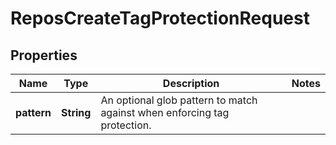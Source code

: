 

# ReposCreateTagProtectionRequest


## Properties

| Name | Type | Description | Notes |
|------------ | ------------- | ------------- | -------------|
|**pattern** | **String** | An optional glob pattern to match against when enforcing tag protection. |  |



